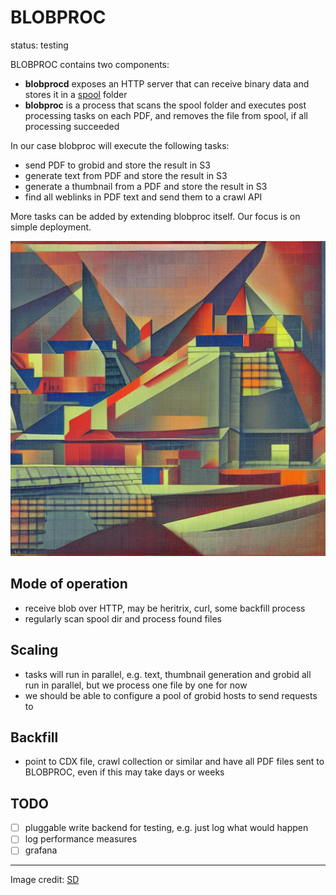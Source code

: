 # BLOBPROC

status: testing

BLOBPROC contains two components:

* **blobprocd** exposes an HTTP server that can receive binary data and stores it in a [spool](https://refspecs.linuxfoundation.org/FHS_3.0/fhs/ch05s14.html) folder
* **blobproc** is a process that scans the spool folder and executes post processing tasks on each PDF, and removes the file from spool, if all processing succeeded

In our case blobproc will execute the following tasks:

* send PDF to grobid and store the result in S3
* generate text from PDF and store the result in S3
* generate a thumbnail from a PDF and store the result in S3
* find all weblinks in PDF text and send them to a crawl API

More tasks can be added by extending blobproc itself. Our focus is on simple deployment.

![](static/00596.png)

## Mode of operation

* receive blob over HTTP, may be heritrix, curl, some backfill process
* regularly scan spool dir and process found files

## Scaling

* tasks will run in parallel, e.g. text, thumbnail generation and grobid all run in parallel, but we process one file by one for now
* we should be able to configure a pool of grobid hosts to send requests to

## Backfill

* point to CDX file, crawl collection or similar and have all PDF files sent to BLOBPROC, even if this may take days or weeks

## TODO

* [ ] pluggable write backend for testing, e.g. just log what would happen
* [ ] log performance measures
* [ ] grafana

----

Image credit: [SD](https://github.com/CompVis/stable-diffusion)
